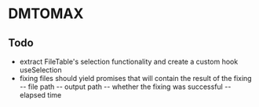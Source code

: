 # DMTOMAX

## Todo
- extract FileTable's selection functionality and create a custom hook useSelection
- fixing files should yield promises that will contain the result of the fixing
  -- file path
  -- output path
  -- whether the fixing was successful
  -- elapsed time
